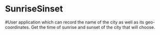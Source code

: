 # SunriseSinset
#User application which can record the name of the city as well as its geo-coordinates.
Get the time of sunrise and sunset of the city that will choose.
